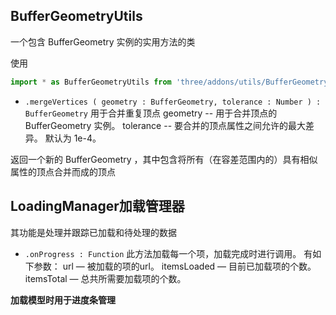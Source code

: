 ## BufferGeometryUtils
一个包含 BufferGeometry 实例的实用方法的类

使用
```js
import * as BufferGeometryUtils from 'three/addons/utils/BufferGeometryUtils.js';
```
- `.mergeVertices ( geometry : BufferGeometry, tolerance : Number ) : BufferGeometry`
用于合并重复顶点
geometry -- 用于合并顶点的 BufferGeometry 实例。
tolerance -- 要合并的顶点属性之间允许的最大差异。 默认为 1e-4。

返回一个新的 BufferGeometry ，其中包含将所有（在容差范围内的）具有相似属性的顶点合并而成的顶点

## LoadingManager加载管理器
其功能是处理并跟踪已加载和待处理的数据

- `.onProgress : Function`
此方法加载每一个项，加载完成时进行调用。 有如下参数：
url — 被加载的项的url。
itemsLoaded — 目前已加载项的个数。
itemsTotal — 总共所需要加载项的个数。

**加载模型时用于进度条管理**
